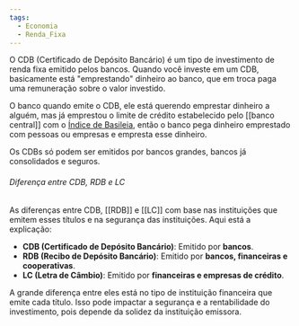 ```yaml
---
tags:
  - Economia
  - Renda_Fixa
---
```

O CDB (Certificado de Depósito Bancário) é um tipo de investimento de renda fixa emitido pelos bancos. Quando você investe em um CDB, basicamente está "emprestando" dinheiro ao banco, que em troca paga uma remuneração sobre o valor investido.

O banco quando emite o CDB, ele está querendo emprestar dinheiro a alguém, mas já emprestou o limite de crédito estabelecido pelo [[banco central]] com o [Índice de Basileia](Índice%20de%20Basileia.md), então o banco pega dinheiro emprestado com pessoas ou empresas e empresta esse dinheiro. 

Os CDBs só podem ser emitidos por bancos grandes, bancos já consolidados e seguros.
###### Diferença entre CDB, RDB e LC

As diferenças entre CDB, [[RDB]] e [[LC]] com base nas instituições que emitem esses títulos e na segurança das instituições. Aqui está a explicação:

- **CDB (Certificado de Depósito Bancário)**: Emitido por **bancos**.
- **RDB (Recibo de Depósito Bancário)**: Emitido por **bancos, financeiras e cooperativas**.
- **LC (Letra de Câmbio)**: Emitido por **financeiras e empresas de crédito**.

A grande diferença entre eles está no tipo de instituição financeira que emite cada título. Isso pode impactar a segurança e a rentabilidade do investimento, pois depende da solidez da instituição emissora.